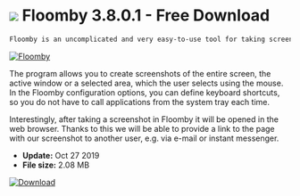 # ![](https://cdn.softexe.net/static/icon/4/floomby-9769.png) Floomby 3.8.0.1 - Free Download

```sh
Floomby is an uncomplicated and very easy-to-use tool for taking screenshots.
```
[![Floomby](https://gallery.dpcdn.pl/imgc/Tools/85203/g_-_420x350_1.5_-_xa7299dcc-1882-4acd-b6dd-991db33b04e2.jpg)](https://softexe.net/win/multimedia/image-capture/floomby:agfa.html)

The program allows you to create screenshots of the entire screen, the active window or a selected area, which the user selects using the mouse. In the Floomby configuration options, you can define keyboard shortcuts, so you do not have to call applications from the system tray each time.
 
 Interestingly, after taking a screenshot in Floomby it will be opened in the web browser. Thanks to this we will be able to provide a link to the page with our screenshot to another user, e.g. via e-mail or instant messenger.


- **Update:** Oct 27 2019
- **File size:** 2.08 MB

[![Download](https://cdn.softexe.net/static/img/download.png)](https://softexe.net/win/multimedia/image-capture/floomby:agfa.html)

